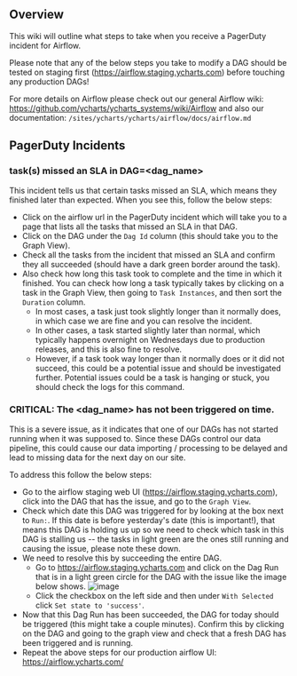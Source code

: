 ## Overview

This wiki will outline what steps to take when you receive a PagerDuty incident for Airflow. 

Please note that any of the below steps you take to modify a DAG should be tested on staging first (https://airflow.staging.ycharts.com) before touching any production DAGs!

For more details on Airflow please check out our general Airflow wiki: https://github.com/ycharts/ycharts_systems/wiki/Airflow and also our documentation: `/sites/ycharts/ycharts/airflow/docs/airflow.md`

## PagerDuty Incidents

### task(s) missed an SLA in DAG=<dag_name>

This incident tells us that certain tasks missed an SLA, which means they finished later than expected. When you see this, follow the below steps:
- Click on the airflow url in the PagerDuty incident which will take you to a page that lists all the tasks that missed an SLA in that DAG.
- Click on the DAG under the `Dag Id` column (this should take you to the Graph View).
- Check all the tasks from the incident that missed an SLA and confirm they all succeeded (should have a dark green border around the task).
- Also check how long this task took to complete and the time in which it finished. You can check how long a task typically takes by clicking on a task in the Graph View, then going to `Task Instances`, and then sort the `Duration` column.
    - In most cases, a task just took slightly longer than it normally does, in which case we are fine and you can resolve the incident.
    - In other cases, a task started slightly later than normal, which typically happens overnight on Wednesdays due to production releases, and this is also fine to resolve.
    - However, if a task took way longer than it normally does or it did not succeed, this could be a potential issue and should be investigated further. Potential issues could be a task is hanging or stuck, you should check the logs for this command.

### CRITICAL: The <dag_name> has not been triggered on time.

This is a severe issue, as it indicates that one of our DAGs has not started running when it was supposed to. Since these DAGs control our data pipeline, this could cause our data importing / processing to be delayed and lead to missing data for the next day on our site.

To address this follow the below steps:
- Go to the airflow staging web UI (https://airflow.staging.ycharts.com), click into the DAG that has the issue, and go to the `Graph View`.
- Check which date this DAG was triggered for by looking at the box next to `Run:`. If this date is before yesterday's date (this is important!), that means this DAG is holding us up so we need to check which task in this DAG is stalling us -- the tasks in light green are the ones still running and causing the issue, please note these down.
- We need to resolve this by succeeding the entire DAG.
    - Go to https://airflow.staging.ycharts.com and click on the Dag Run that is in a light green circle for the DAG with the issue like the image below shows. ![image](https://user-images.githubusercontent.com/16657367/98730535-6b61a900-236a-11eb-9902-375e80b4c803.png)
    - Click the checkbox on the left side and then under `With Selected` click `Set state to 'success'`.
- Now that this Dag Run has been succeeded, the DAG for today should be triggered (this might take a couple minutes). Confirm this by clicking on the DAG and going to the graph view and check that a fresh DAG has been triggered and is running.
- Repeat the above steps for our production airflow UI: https://airflow.ycharts.com/